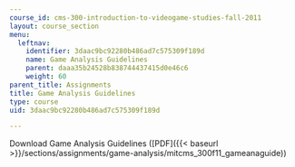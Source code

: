 ```yaml
---
course_id: cms-300-introduction-to-videogame-studies-fall-2011
layout: course_section
menu:
  leftnav:
    identifier: 3daac9bc92280b486ad7c575309f189d
    name: Game Analysis Guidelines
    parent: daaa35b24528b838744437415d0e46c6
    weight: 60
parent_title: Assignments
title: Game Analysis Guidelines
type: course
uid: 3daac9bc92280b486ad7c575309f189d

---
```


Download Game Analysis Guidelines ([PDF]({{< baseurl >}}/sections/assignments/game-analysis/mitcms_300f11_gameanaguide))